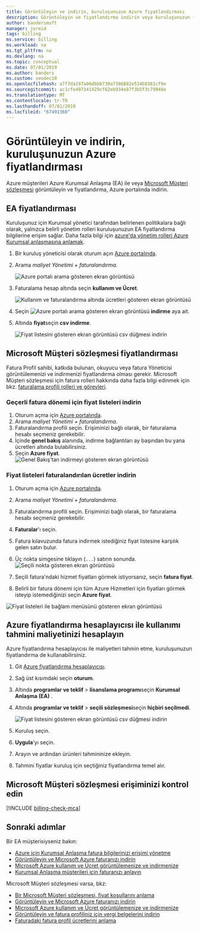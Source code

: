```yaml
---
title: Görüntüleyin ve indirin, kuruluşunuzun Azure fiyatlandırması
description: Görüntüleyin ve fiyatlandırma indirin veya kuruluşunuzun fiyatlandırma ile maliyetleri tahmin öğrenin.
author: bandersmsft
manager: jureid
tags: billing
ms.service: billing
ms.workload: na
ms.tgt_pltfrm: na
ms.devlang: na
ms.topic: conceptual
ms.date: 07/01/2019
ms.author: banders
ms.custom: seodec18
ms.openlocfilehash: a7f7da197a06dbbb730a7386882e534b8381cf9e
ms.sourcegitcommit: ac1cfe497341429cf62eb934e87f3b5f3c79948e
ms.translationtype: MT
ms.contentlocale: tr-TR
ms.lasthandoff: 07/01/2019
ms.locfileid: "67491360"
---
```

# <a name="view-and-download-your-organizations-azure-pricing"></a>Görüntüleyin ve indirin, kuruluşunuzun Azure fiyatlandırması

Azure müşterileri Azure Kurumsal Anlaşma (EA) ile veya [Microsoft Müşteri sözleşmesi](#check-your-access-to-a-microsoft-customer-agreement) görüntüleyin ve fiyatlandırma, Azure portalında indirin.

## <a name="ea-pricing"></a>EA fiyatlandırması

Kuruluşunuz için Kurumsal yönetici tarafından belirlenen politikalara bağlı olarak, yalnızca belirli yönetim rolleri kuruluşunuzun EA fiyatlandırma bilgilerine erişim sağlar. Daha fazla bilgi için [azure'da yönetim rolleri Azure Kurumsal anlaşmasına anlamak](billing-understand-ea-roles.md).

1. Bir kuruluş yöneticisi olarak oturum açın [Azure portalında](https://portal.azure.com/).
1. Arama *maliyet Yönetimi + faturalandırma*.

   ![Azure portalı arama gösteren ekran görüntüsü](./media/billing-ea-pricing/portal-cm-billing-search.png)

1. Faturalama hesap altında seçin **kullanım ve Ücret**.

   ![Kullanım ve faturalandırma altında ücretleri gösteren ekran görüntüsü](./media/billing-ea-pricing/ea-pricing-usage-charges-nav.png)

1. Seçin ![Azure portalı arama gösteren ekran görüntüsü](./media/billing-ea-pricing/download-icon.png) **indirme** aya ait.

1. Altında **fiyat**seçin **csv indirme**.

   ![Fiyat listesini gösteren ekran görüntüsü csv düğmesi indirin](./media/billing-ea-pricing/download-ea-price-sheet.png)

## <a name="microsoft-customer-agreement-pricing"></a>Microsoft Müşteri sözleşmesi fiyatlandırması

Fatura Profil sahibi, katkıda bulunan, okuyucu veya fatura Yöneticisi görüntülemenizi ve indirmenizi fiyatlandırma olması gerekir. Microsoft Müşteri sözleşmesi için fatura rolleri hakkında daha fazla bilgi edinmek için bkz. [faturalama profili rolleri ve görevleri](billing-understand-mca-roles.md#billing-profile-roles-and-tasks).

### <a name="download-price-sheets-for-the-current-billing-period"></a>Geçerli fatura dönemi için fiyat listeleri indirin

1. Oturum açma için [Azure portalında](https://portal.azure.com).
1. Arama *maliyet Yönetimi + faturalandırma*.
1. Faturalandırma profili seçin. Erişiminizi bağlı olarak, bir faturalama hesabı seçmeniz gerekebilir.
1. İçinde **genel bakış** alanında, indirme bağlantıları ay başından bu yana ücretleri altında bulabilirsiniz.
1. Seçin **Azure fiyat**.
![Genel Bakış'tan indirmeyi gösteren ekran görüntüsü](./media/billing-ea-pricing/open-pricing.png)

### <a name="download-price-sheets-for-billed-charges"></a>Fiyat listeleri faturalandırılan ücretler indirin

1. Oturum açma için [Azure portalında](https://portal.azure.com).
1. Arama *maliyet Yönetimi + faturalandırma*.
1. Faturalandırma profili seçin. Erişiminizi bağlı olarak, bir faturalama hesabı seçmeniz gerekebilir.
1. **Faturalar**'ı seçin.
1. Fatura kılavuzunda fatura indirmek istediğiniz fiyat listesine karşılık gelen satırı bulur.
1. Üç nokta simgesine tıklayın (`...`) satırın sonunda.
![Seçili nokta gösteren ekran görüntüsü](./media/billing-ea-pricing/billingprofile-invoicegrid.png)

1. Seçili fatura'ndaki hizmet fiyatları görmek istiyorsanız, seçin **fatura fiyat**.
1. Belirli bir fatura dönemi için tüm Azure Hizmetleri için fiyatları görmek isteyip istemediğinizi seçin **Azure fiyat**.

![Fiyat listeleri ile bağlam menüsünü gösteren ekran görüntüsü](./media/billing-ea-pricing/contextmenu-pricesheet.png)

## <a name="estimate-costs-with-the-azure-pricing-calculator"></a>Azure fiyatlandırma hesaplayıcısı ile kullanımı tahmini maliyetinizi hesaplayın

Azure fiyatlandırma hesaplayıcısı ile maliyetleri tahmin etme, kuruluşunuzun fiyatlandırma de kullanabilirsiniz.

1. Git [Azure fiyatlandırma hesaplayıcısı](https://azure.microsoft.com/pricing/calculator).
1. Sağ üst kısımdaki seçin **oturum**.
1. Altında **programlar ve teklif** > **lisanslama programı**seçin **Kurumsal Anlaşma (EA)** .
1. Altında **programlar ve teklif** > **seçili sözleşmesi**seçin **hiçbiri seçilmedi**.

    ![Fiyat listesini gösteren ekran görüntüsü csv düğmesi indirin](./media/billing-ea-pricing/ea-pricing-calculator-estimate.png)

1. Kuruluş seçin.
1. **Uygula**’yı seçin.
1. Arayın ve ardından ürünleri tahmininize ekleyin.
1. Tahmini fiyatlar kuruluş için seçtiğiniz fiyatlandırma temel alır.

## <a name="check-your-access-to-a-microsoft-customer-agreement"></a>Microsoft Müşteri sözleşmesi erişiminizi kontrol edin
[!INCLUDE [billing-check-mca](../../includes/billing-check-mca.md)]

## <a name="next-steps"></a>Sonraki adımlar

Bir EA müşterisiyseniz bakın:

- [Azure için Kurumsal Anlaşma fatura bilgilerinizi erişimi yönetme](billing-manage-access.md)
- [Görüntüleyin ve Microsoft Azure faturanızı indirin](billing-download-azure-invoice.md)
- [Microsoft Azure kullanım ve Ücret görüntülemenize ve indirmenize](billing-download-azure-daily-usage.md)
- [Kurumsal Anlaşma müşterileri için faturanızı anlayın](billing-understand-your-bill-ea.md)

Microsoft Müşteri sözleşmesi varsa, bkz:

- [Bir Microsoft Müşteri sözleşmesi, fiyat koşullarını anlama](billing-mca-understand-pricesheet.md)
- [Görüntüleyin ve Microsoft Azure faturanızı indirin](billing-download-azure-invoice.md)
- [Microsoft Azure kullanım ve Ücret görüntülemenize ve indirmenize](billing-download-azure-daily-usage.md)
- [Görüntüleyin ve fatura profiliniz için vergi belgelerini indirin](billing-mca-download-tax-document.md)
- [Faturadaki fatura profil ücretlerini anlama](billing-mca-understand-your-bill.md)
